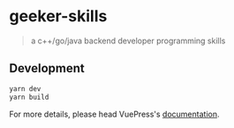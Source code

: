 # geeker-skills

> a c++/go/java backend developer programming skills

## Development

```bash
yarn dev
yarn build
```

For more details, please head VuePress's [documentation](https://v1.vuepress.vuejs.org/).

